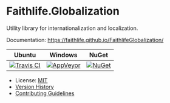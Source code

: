 # Faithlife.Globalization

Utility library for internationalization and localization.

Documentation: https://faithlife.github.io/FaithlifeGlobalization/

Ubuntu | Windows | NuGet
--- | --- | ---
[![Travis CI](https://img.shields.io/travis/Faithlife/FaithlifeGlobalization/master.svg)](https://travis-ci.org/Faithlife/FaithlifeGlobalization) | [![AppVeyor](https://img.shields.io/appveyor/ci/Faithlife/faithlifeglobalization/master.svg)](https://ci.appveyor.com/project/Faithlife/faithlifeglobalization) | [![NuGet](https://img.shields.io/nuget/v/Faithlife.Globalization.svg)](https://www.nuget.org/packages/Faithlife.Globalization)

* License: [MIT](LICENSE)
* [Version History](VersionHistory.md)
* [Contributing Guidelines](CONTRIBUTING.md)
